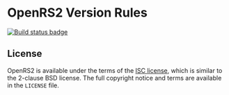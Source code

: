 # OpenRS2 Version Rules

[![Build status badge](https://build.openrs2.dev/api/badges/openrs2/openrs2-version-rules/status.svg)](https://build.openrs2.dev/openrs2/openrs2-version-rules/)

## License

OpenRS2 is available under the terms of the [ISC license][isc], which is
similar to the 2-clause BSD license. The full copyright notice and terms are
available in the `LICENSE` file.

[isc]: https://opensource.org/licenses/ISC
